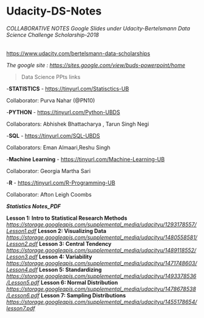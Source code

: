 # Udacity-DS-Notes

###### COLLABORATIVE NOTES Google Slides under  Udacity-Bertelsmann Data Science Challenge Scholarship-2018
https://www.udacity.com/bertelsmann-data-scholarships

_The google site : https://sites.google.com/view/buds-powerpoint/home_





> Data Science PPts links


-**STATISTICS** - https://tinyurl.com/Statisctics-UB

Collaborator: Purva Nahar (@PN10)

-**PYTHON** - https://tinyurl.com/Python-UBDS

Collaborators: Abhishek Bhattacharya , Tarun Singh Negi

-**SQL** - https://tinyurl.com/SQL-UBDS

Collaborators: Eman Almaari,Reshu Singh

-**Machine Learning** - https://tinyurl.com/Machine-Learning-UB

Collaborator: Georgia Martha Sari

-**R** - https://tinyurl.com/R-Programming-UB

Collaborator: Afton Leigh Coombs

**_Statistics Notes_PDF_**

**Lesson 1: Intro to Statistical Research Methods**
_https://storage.googleapis.com/supplemental_media/udacityu/1293178557/Lesson1.pdf_
**Lesson 2: Visualizing Data**
_https://storage.googleapis.com/supplemental_media/udacityu/1480558581/Lesson2.pdf_
**Lesson 3: Central Tendency**
_https://storage.googleapis.com/supplemental_media/udacityu/1489118552/Lesson3.pdf_
**Lesson 4: Variability**
_https://storage.googleapis.com/supplemental_media/udacityu/1471748603/Lesson4.pdf_
**Lesson 5: Standardizing**
_https://storage.googleapis.com/supplemental_media/udacityu/1493378536/Lesson5.pdf_
**Lesson 6: Normal Distribution**
_https://storage.googleapis.com/supplemental_media/udacityu/1478678538/Lesson6.pdf_
**Lesson 7: Sampling Distributions**
_https://storage.googleapis.com/supplemental_media/udacityu/1455178654/lesson7.pdf_

